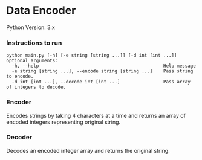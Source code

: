 # Data Encoder

Python Version: 3.x

### Instructions to run
```
python main.py [-h] [-e string [string ...]] [-d int [int ...]]
optional arguments:
  -h, --help                                              Help message
  -e string [string ...], --encode string [string ...]    Pass string to encode.
  -d int [int ...], --decode int [int ...]                Pass array of integers to decode.
```

### Encoder
Encodes strings by taking 4 characters at a time and returns an array of encoded integers representing original string.

### Decoder
Decodes an encoded integer array and returns the original string.
